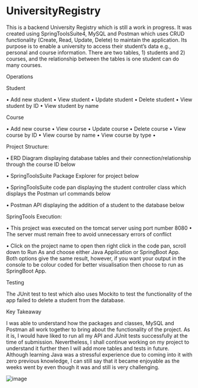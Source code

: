 # UniversityRegistry 

This is a backend University Registry which is still a work in progress. It was created using SpringToolsSuite4, MySQL and Postman which uses CRUD functionality (Create, Read, Update, Delete) to maintain the application. Its purpose is to enable a university to access their student’s data e.g., personal and course information. There are two tables, 1) students and 2) courses, and the relationship between the tables is one student can do many courses. 

Operations

Student

•	Add new student 
•	View student
•	Update student 
•	Delete student 
•	View student by ID
•	View student by name 

Course

•	Add new course 
•	View course
•	Update course
•	Delete course
•	View course by ID
•	View course by name 
•	View course by type
•	

Project Structure:

•	ERD Diagram displaying database tables and their connection/relationship through the course ID below
 

•	SpringToolsSuite Package Explorer for project below

 
•	SpringToolsSuite code pan displaying the student controller class which displays the Postman url commands below 

 

•	Postman API displaying the addition of a student to the database below 
 


SpringTools Execution:

•	This project was executed on the tomcat server using port number 8080
•	The server must remain free to avoid unnecessary errors of conflict 

•	Click on the project name to open then right click in the code pan, scroll down to Run As and choose either Java Application or SpringBoot App. Both options give the same result, however, if you want your output in the console to be colour coded for better visualisation then choose to run as SpringBoot App. 


Testing

The JUnit test to test which also uses Mockito to test the functionality of the app failed to delete a student from the database. 

 

Key Takeaway

I was able to understand how the packages and classes, MySQL and Postman all work together to bring about the functionality of the project. As it is, I would have liked to run all my API and JUnit tests successfully at the time of submission. Nevertheless, I shall continue working on my project to understand it further then I will add more tables and tests in future. Although learning Java was a stressful experience due to coming into it with zero previous knowledge, I can still say that it became enjoyable as the weeks went by even though it was and still is very challenging.

![image](https://user-images.githubusercontent.com/99997825/198854646-26efa1cd-da92-4f98-83d9-e52a8e272d7a.png)
